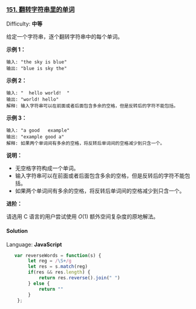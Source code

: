 ### [151\. 翻转字符串里的单词](https://leetcode-cn.com/problems/reverse-words-in-a-string/)

Difficulty: **中等**


给定一个字符串，逐个翻转字符串中的每个单词。

**示例 1：**

```
输入: "the sky is blue"
输出: "blue is sky the"
```

**示例 2：**

```
输入: "  hello world!  "
输出: "world! hello"
解释: 输入字符串可以在前面或者后面包含多余的空格，但是反转后的字符不能包括。
```

**示例 3：**

```
输入: "a good   example"
输出: "example good a"
解释: 如果两个单词间有多余的空格，将反转后单词间的空格减少到只含一个。
```

**说明：**

*   无空格字符构成一个单词。
*   输入字符串可以在前面或者后面包含多余的空格，但是反转后的字符不能包括。
*   如果两个单词间有多余的空格，将反转后单词间的空格减少到只含一个。

**进阶：**

请选用 C 语言的用户尝试使用 _O_(1) 额外空间复杂度的原地解法。


#### Solution

Language: **JavaScript**

```JavaScript
​   var reverseWords = function(s) {
        let reg = /\S+/g
        let res = s.match(reg)
        if(res && res.length) {
            return res.reverse().join(" ")
        } else {
            return ""
        }
    };
```